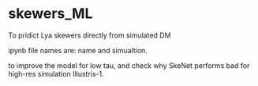 # skewers_ML
To pridict Lya skewers directly from simulated DM

ipynb file names are: name and simualtion.

to improve the model for low tau, and check why SkeNet performs bad for high-res simulation Illustris-1.

